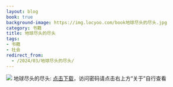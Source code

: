 ```yaml
---
layout: blog
book: true
background-image: https://img.locyoo.com/book地球尽头的尽头.jpg
category: 书籍
title: 地球尽头的尽头
tags:
- 书籍
- 社会
redirect_from:
  - /2024/03/地球尽头的尽头/
---
```

![](https://img.locyoo.com/book地球尽头的尽头.jpg)
地球尽头的尽头: <a name = "ref1" href="https://url18.ctfile.com/f/50983618-1334550310-cfdd00?p=3619">点击下载</a>，访问密码请点击右上方“关于”自行查看